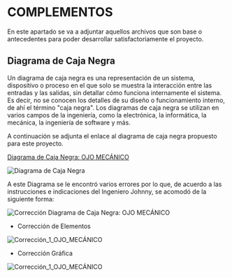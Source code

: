 # COMPLEMENTOS

En este apartado se va a adjuntar aquellos archivos que son base o antecedentes para poder desarrollar satisfactoriamente el
proyecto.

## Diagrama de Caja Negra

Un diagrama de caja negra es una representación de un sistema, dispositivo o proceso en el que solo se muestra la interacción
entre las entradas y las salidas, sin detallar cómo funciona internamente el sistema. Es decir, no se conocen los detalles de
su diseño o funcionamiento interno, de ahí el término "caja negra". Los diagramas de caja negra se utilizan en varios campos
de la ingeniería, como la electrónica, la informática, la mecánica, la ingeniería de software y más.

A continuación se adjunta el enlace al diagrama de caja negra propuesto para este proyecto.

[Diagrama de Caja Negra: OJO MECÁNICO](https://excalidraw.com/#room=683a1716a2495e136783,cDyOcVGPRjMT3ET0pJT6bg)

![Diagrama de Caja Negra](https://github.com/JuanBui26/OJO_MECANICO/blob/main/Diagrama_Caja_Negra_OJO_MEC%C3%81NICO.png)

A este Diagrama se le encontró varios errores por lo que, de acuerdo a las instrucciones e indicaciones del Ingeniero Johnny,
se acomodó de la siguiente forma:

![Corrección Diagrama de Caja Negra: OJO MECÁNICO](https://github.com/JuanBui26/OJO_MECANICO/blob/main/CORRECCI%C3%93N_OJO_MEC%C3%81NICO.png)

- Corrección de Elementos

![Corrección_1_OJO_MECÁNICO](https://github.com/JuanBui26/OJO_MECANICO/blob/main/Correcci%C3%B3n_1.png)

- Corrección Gráfica

![Corrección_1_OJO_MECÁNICO](https://github.com/JuanBui26/OJO_MECANICO/blob/main/Correcci%C3%B3n_2.png)


